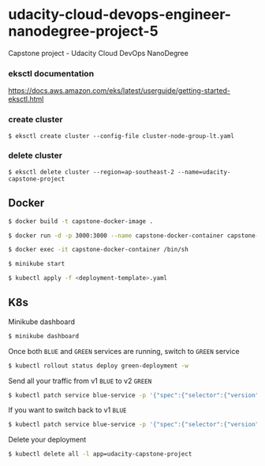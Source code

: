# udacity-cloud-devops-engineer-nanodegree-project-5
Capstone project - Udacity Cloud DevOps NanoDegree

### eksctl documentation
https://docs.aws.amazon.com/eks/latest/userguide/getting-started-eksctl.html

### create cluster
```
$ eksctl create cluster --config-file cluster-node-group-lt.yaml
```

### delete cluster
```
$ eksctl delete cluster --region=ap-southeast-2 --name=udacity-capstone-project
```

## Docker
```bash
$ docker build -t capstone-docker-image .
```

```bash
$ docker run -d -p 3000:3000 --name capstone-docker-container capstone-docker-image
```

```bash
$ docker exec -it capstone-docker-container /bin/sh
```

```bash
$ minikube start
```

```bash
$ kubectl apply -f <deployment-template>.yaml
```

## K8s

Minikube dashboard

```bash
$ minikube dashboard
```

Once both `BLUE` and `GREEN` services are running, switch to `GREEN` service
```bash
$ kubectl rollout status deploy green-deployment -w
```

Send all your traffic from v1 `BLUE` to v2 `GREEN`
```bash
$ kubectl patch service blue-service -p '{"spec":{"selector":{"version":"v2.0.0"}}}'
```

If you want to switch back to v1 `BLUE`
```bash
$ kubectl patch service blue-service -p '{"spec":{"selector":{"version":"v1.0.0"}}}'
```

Delete your deployment
```bash
$ kubectl delete all -l app=udacity-capstone-project
```